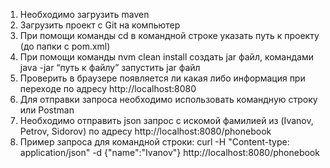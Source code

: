 1)	Необходимо загрузить maven 
2)	Загрузить проект с Git на компьютер
3)	При помощи команды cd в командной строке указать путь к проекту (до папки с pom.xml)
4)	При помощи команды nvm clean install создать jar файл, командами java -jar “путь к файлу” запустить jar файл
5)	Проверить в браузере появляется ли какая либо информация при переходе по адресу http://localhost:8080
6)	Для отправки запроса необходимо использовать командную строку или Postman
7)	Необходимо отправить json запрос с искомой фамилией из (Ivanov, Petrov, Sidorov) по адресу http://localhost:8080/phonebook
8)	Пример запроса для командной строки: curl -H "Content-type: application/json" -d {\"name\":\"Ivanov\"} http://localhost:8080/phonebook
